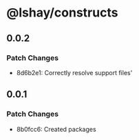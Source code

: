 # @lshay/constructs

## 0.0.2

### Patch Changes

- 8d6b2e1: Correctly resolve support files'

## 0.0.1

### Patch Changes

- 8b0fcc6: Created packages
